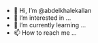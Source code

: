 - 👋 Hi, I’m @abdelkhalekallan
- 👀 I’m interested in ...
- 🌱 I’m currently learning ...
- 📫 How to reach me ...
<!---
abdelkhalekallan/abdelkhalekallan is a ✨ special ✨ repository because its `README.md` (this file) appears on your GitHub profile.
You can click the Preview link to take a look at your changes.
--->


